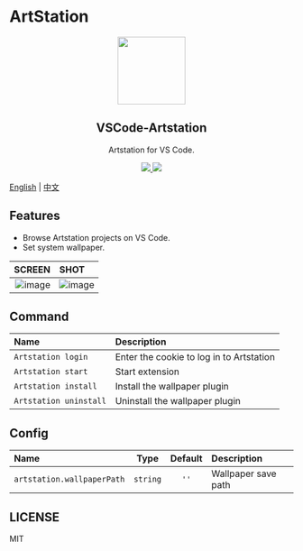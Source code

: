 # ArtStation

<p align="center">
  <img src="https://user-images.githubusercontent.com/11556339/193990898-7d579cec-52d1-4221-ae35-5d4f8661f7f2.png" width="120"/>
  <h2 align="center">VSCode-Artstation</h2>
  <p align="center">Artstation for VS Code.</p>
  <p align="center">
    <a target="__blank" href="https://marketplace.visualstudio.com/items?itemName=Alchemy.artstation">
      <img src="https://vsmarketplacebadge.apphb.com/version/Alchemy.artstation.svg?style=flat-square&logo=visual-studio-code" />
    </a>
    <a target="__blank" href="https://github.com/IceEnd/vscode-artstation/actions">
      <img src="https://github.com/IceEnd/vscode-artstation/actions/workflows/ci.yml/badge.svg">
    </a>
  </p>
</p>

[English](./README.md) | [中文](./README.zh-CN.md)

## Features

- Browse Artstation projects on VS Code.
- Set system wallpaper.

|    SCREEN | SHOT |
|-------:|:-----|
| ![image](https://user-images.githubusercontent.com/11556339/193978773-d9b93e2e-3d4d-4c67-bf75-f0d9a9683be6.png) | ![image](https://user-images.githubusercontent.com/11556339/193978873-6e3e797b-5783-4554-8fa5-cde9648ccc4b.png) |



## Command

| Name                      | Description                                 |
| :------------------------ | :------------------------------------------ |
| `Artstation login`        | Enter the cookie to log in to Artstation    |
| `Artstation start`        | Start extension                             |
| `Artstation install`      | Install the wallpaper plugin                |
| `Artstation uninstall`    | Uninstall the wallpaper plugin              |

## Config

| Name                        |      Type       |   Default    | Description                |
| :-------------------------- | :-------------: | :----------: | :------------------------- |
| `artstation.wallpaperPath`  |    `string`     |     `''`     | Wallpaper save path        |



## LICENSE

MIT

